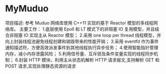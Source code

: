 # MyMuduo
项目描述: 参考 Muduo 网络库使用 C++11 实现的基于 Reactor 模型的多线程网络库。
主要工作：
1.底层使用 Epoll 和 LT 模式下的非阻塞 IO 复用模型，并且结合非阻塞 IO 实现主从 Reactor 模型；
2.采用 one loop per thread 线程模型，并向上封装线程池避免线程创建和销毁带来的性能开销；
3.采用 eventfd 作为事件通知描述符，方便高效派发事件到其他线程执行异步任务；
4.使用智能指针管理内存，减小内存泄露风险；
5.利用信号量、互斥锁及条件变量实现的线程同步机制；
6.封装 HTTP 模块，利用主从状态机解析 HTTP 请求报文,支持解析 GET 和 POST 请求,实现处理静态资源的请求
